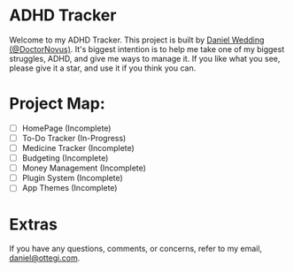 # ADHD Tracker
Welcome to my ADHD Tracker. This project is built by [Daniel Wedding (@DoctorNovus)](https://github.com/DoctorNovus). It's biggest intention is to help me take one of my biggest struggles, ADHD, and give me ways to manage it. If you like what you see, please give it a star, and use it if you think you can. 

# Project Map:
- [ ] HomePage (Incomplete)
- [ ] To-Do Tracker (In-Progress)
- [ ] Medicine Tracker (Incomplete)
- [ ] Budgeting (Incomplete)
- [ ] Money Management (Incomplete)
- [ ] Plugin System (Incomplete)
- [ ] App Themes (Incomplete)

# Extras
If you have any questions, comments, or concerns, refer to my email, daniel@ottegi.com.
